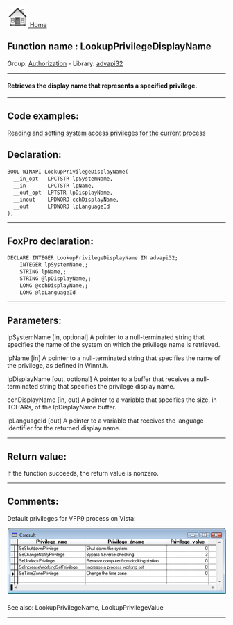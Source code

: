 [<img src="../../images/home.png"> Home ](https://github.com/VFPX/Win32API)  

## Function name : LookupPrivilegeDisplayName
Group: [Authorization](../../functions_group.md#Authorization)  -  Library: [advapi32](../../libraries.md#advapi32)  
***  


#### Retrieves the display name that represents a specified privilege.
***  


## Code examples:
[Reading and setting system access privileges for the current process](../../samples/sample_554.md)  

## Declaration:
```foxpro  
BOOL WINAPI LookupPrivilegeDisplayName(
  __in_opt   LPCTSTR lpSystemName,
  __in       LPCTSTR lpName,
  __out_opt  LPTSTR lpDisplayName,
  __inout    LPDWORD cchDisplayName,
  __out      LPDWORD lpLanguageId
);  
```  
***  


## FoxPro declaration:
```foxpro  
DECLARE INTEGER LookupPrivilegeDisplayName IN advapi32;
	INTEGER lpSystemName,;
	STRING lpName,;
	STRING @lpDisplayName,;
	LONG @cchDisplayName,;
	LONG @lpLanguageId  
```  
***  


## Parameters:
lpSystemName [in, optional]
A pointer to a null-terminated string that specifies the name of the system on which the privilege name is retrieved.

lpName [in]
A pointer to a null-terminated string that specifies the name of the privilege, as defined in Winnt.h.

lpDisplayName [out, optional]
A pointer to a buffer that receives a null-terminated string that specifies the privilege display name.

cchDisplayName [in, out]
A pointer to a variable that specifies the size, in TCHARs, of the lpDisplayName buffer.

lpLanguageId [out]
A pointer to a variable that receives the language identifier for the returned display name.  
***  


## Return value:
If the function succeeds, the return value is nonzero.  
***  


## Comments:
Default privileges for VFP9 process on Vista:  
  
<img src="images/vfpprivilegesonvista.png">  
  
See also: LookupPrivilegeName, LookupPrivilegeValue   
  
***  

